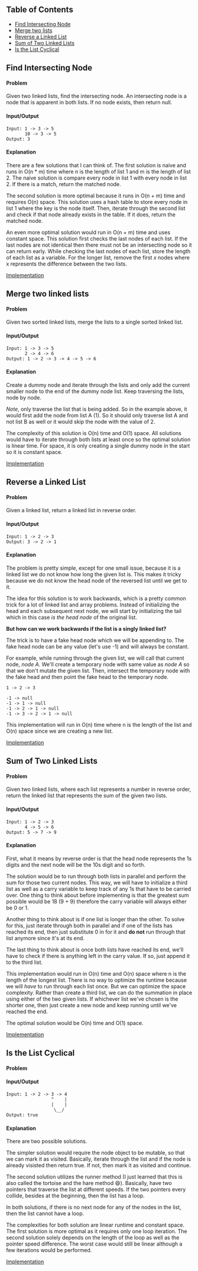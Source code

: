 ## Table of Contents
- [Find Intersecting Node](#find-intersection-node)
- [Merge two lists](#merge-two-lists)
- [Reverse a Linked List](#reverse-a-linked-list)
- [Sum of Two Linked Lists](#sum-of-two-linked-lists)
- [Is the List Cyclical](#is-the-list-cyclical)

## Find Intersecting Node
#### Problem
Given two linked lists, find the intersecting node. An intersecting node is a node that is apparent in both lists. If no node exists, then return null.

#### Input/Output
```
Input: 1 -> 3 -> 5
       10 -> 3 -> 5
Output: 3
```

#### Explanation
There are a few solutions that I can think of. The first solution is naive and runs in O(n * m) time where n is the length of list 1 and m is the length of list 2. The naive solution is compare every node in list 1 with every node in list 2. If there is a match, return the matched node.

The second solution is more optimal because it runs in O(n + m) time and requires O(n) space. This solution uses a hash table to store every node in list 1 where the key is the node itself. Then, iterate through the second list and check if that node already exists in the table. If it does, return the matched node.

An even more optimal solution would run in O(n + m) time and uses constant space. This solution first checks the last nodes of each list. If the last nodes are not identical then there must not be an intersecting node so it can return early. While checking the last nodes of each list, store the length of each list as a variable. For the longer list, remove the first *x* nodes where x represents the difference between the two lists.

[Implementation](https://github.com/vinnyoodles/algorithms/blob/master/src/linkedlist/findIntersection.js)

## Merge two linked lists
#### Problem
Given two sorted linked lists, merge the lists to a single sorted linked list.

#### Input/Output
```
Input: 1 -> 3 -> 5
       2 -> 4 -> 6
Output: 1 -> 2 -> 3 -> 4 -> 5 -> 6
```

#### Explanation
Create a dummy node and iterate through the lists and only add the current smaller node to the end of the dummy node list. Keep traversing the lists, node by node.

*Note*, only traverse the list that is being added. So in the example above, it would first add the node from list A (1). So it should only traverse list A and not list B as well or it would skip the node with the value of 2.

The complexity of this solution is O(n) time and O(1) space. All solutions would have to iterate through both lists at least once so the optimal solution is linear time. For space, it is only creating a single dummy node in the start so it is constant space.

[Implementation](https://github.com/vinnyoodles/algorithms/blob/master/src/linkedlist/mergeLists.js)

## Reverse a Linked List
#### Problem
Given a linked list, return a linked list in reverse order.

#### Input/Output
```
Input: 1 -> 2 -> 3
Output: 3 -> 2 -> 1
```

#### Explanation
The problem is pretty simple, except for one small issue, because it is a linked list we do not know how long the given list is. This makes it tricky because we do not know the head node of the reversed list until we get to it.

The idea for this solution is to work backwards, which is a pretty common trick for a lot of linked list and array problems. Instead of initializing the head and each subsequent next node, we will start by initializing the tail which in this case *is the head node* of the original list.

__But how can we work backwards if the list is a singly linked list?__

The trick is to have a fake head node which we will be appending to. The fake head node can be any value (let's use -1) and will always be constant.

For example, while running through the given list, we will call that current node, *node A*. We'll create a temporary node with same value as *node A* so that we don't mutate the given list. Then, intersect the temporary node with the fake head and then point the fake head to the temporary node.

```
1 -> 2 -> 3

-1 -> null
-1 -> 1 -> null
-1 -> 2 -> 1 -> null
-1 -> 3 -> 2 -> 1 -> null
```

This implementation will run in O(n) time where n is the length of the list and O(n) space since we are creating a new list.

[Implementation](https://github.com/vinnyoodles/algorithms/blob/master/src/linkedlist/reverseList.js)

## Sum of Two Linked Lists

#### Problem
Given two linked lists, where each list represents a number in reverse order, return the linked list that represents the sum of the given two lists.

#### Input/Output
```
Input: 1 -> 2 -> 3
       4 -> 5 -> 6
Output: 5 -> 7 -> 9
```
#### Explanation

First, what it means by reverse order is that the head node represents the 1s digits and the next node will be the 10s digit and so forth.

The solution would be to run through both lists in parallel and perform the sum for those two current nodes. This way, we will have to initialize a third list as well as a carry variable to keep track of any 1s that have to be carried over. One thing to think about before implementing is that the greatest sum possible would be 18 (9 + 9) therefore the carry variable will always either be 0 or 1.

Another thing to think about is if one list is longer than the other. To solve for this, just iterate through both in parallel and if one of the lists has reached its end, then just substitute 0 in for it and __do not__ run through that list anymore since it's at its end.

The last thing to think about is once both lists have reached its end, we'll have to check if there is anything left in the carry value. If so, just append it to the third list.

This implementation would run in O(n) time and O(n) space where n is the length of the longest list. There is no way to optimize the runtime because we will *have* to run through each list once. But we can optimize the space complexity. Rather than create a third list, we can do the summation in place using either of the two given lists. If whichever list we've chosen is the shorter one, then just create a new node and keep running until we've reached the end.

The optimal solution would be O(n) time and O(1) space.

[Implementation](https://github.com/vinnyoodles/algorithms/blob/master/src/linkedlist/sumLists.js)

## Is the List Cyclical

#### Problem

#### Input/Output
```
Input: 1 -> 2 -> 3 -> 4
                 ^    |
                 |    |
                  \__/
Output: true
```
#### Explanation
There are two possible solutions.

The simpler solution would require the node object to be mutable, so that we can mark it as visited. Basically, iterate through the list and if the node is already visisted then return true. If not, then mark it as visited and continue.

The second solution utilizes the runner method (I just learned that this is also called the tortoise and the hare method :smile:). Basically, have two pointers that traverse the list at different speeds. If the two pointers every collide, besides at the beginning, then the list has a loop.

In both solutions, if there is no next node for any of the nodes in the list, then the list cannot have a loop.

The complexities for both solution are linear runtime and constant space. The first solution is more optimal as it requires only one loop iteration. The second solution solely depends on the length of the loop as well as the pointer speed difference. The worst case would still be linear although a few iterations would be performed.

[Implementation](https://github.com/vinnyoodles/algorithms/blob/master/src/linkedlist/cylical.js)
